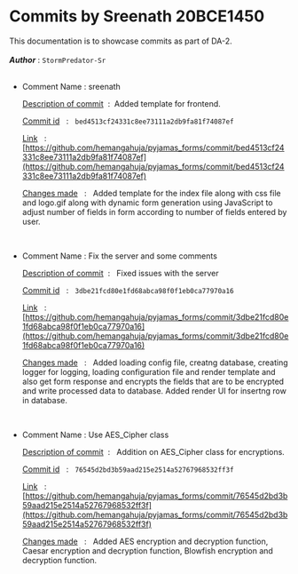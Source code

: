 # Commits by Sreenath 20BCE1450

This documentation is to showcase commits as part of DA-2.
<br><br>
<b>_Author_</b> : `StormPredator-Sr`
<br><br>

-   Comment Name : sreenath

    <u>Description of commit</u> &nbsp;: &nbsp;Added template for frontend.

    <u>Commit id</u> &nbsp; : &nbsp; `bed4513cf24331c8ee73111a2db9fa81f74087ef`

    <u>Link</u> &nbsp; : &nbsp; [https://github.com/hemangahuja/pyjamas_forms/commit/bed4513cf24331c8ee73111a2db9fa81f74087ef](https://github.com/hemangahuja/pyjamas_forms/commit/bed4513cf24331c8ee73111a2db9fa81f74087ef)

    <u>Changes made</u> &nbsp; : &nbsp; Added template for the index file along with css file and logo.gif along with dynamic form generation using JavaScript to adjust number of fields in form according to number of fields entered by user.

<br>

-   Comment Name : Fix the server and some comments

    <u>Description of commit</u> &nbsp;: &nbsp; Fixed issues with the server

    <u>Commit id</u> &nbsp; : &nbsp; `3dbe21fcd80e1fd68abca98f0f1eb0ca77970a16`

    <u>Link</u> &nbsp; : &nbsp; [https://github.com/hemangahuja/pyjamas_forms/commit/3dbe21fcd80e1fd68abca98f0f1eb0ca77970a16](https://github.com/hemangahuja/pyjamas_forms/commit/3dbe21fcd80e1fd68abca98f0f1eb0ca77970a16)

    <u>Changes made</u> &nbsp; : &nbsp; Added loading config file, creatng database, creating logger for logging, loading configuration file and render template and also get form response and encrypts the fields that are to be encrypted and write processed data to database. Added render UI for insertng row in database.

<br>

-   Comment Name : Use AES_Cipher class

    <u>Description of commit</u> &nbsp;: &nbsp; Addition on AES_Cipher class for encryptions.

    <u>Commit id</u> &nbsp; : &nbsp; `76545d2bd3b59aad215e2514a52767968532ff3f`

    <u>Link</u> &nbsp; : &nbsp; [https://github.com/hemangahuja/pyjamas_forms/commit/76545d2bd3b59aad215e2514a52767968532ff3f](https://github.com/hemangahuja/pyjamas_forms/commit/76545d2bd3b59aad215e2514a52767968532ff3f)

    <u>Changes made</u> &nbsp; : &nbsp; Added AES encryption and decryption function, Caesar encryption and decryption function, Blowfish encryption and decryption function.
